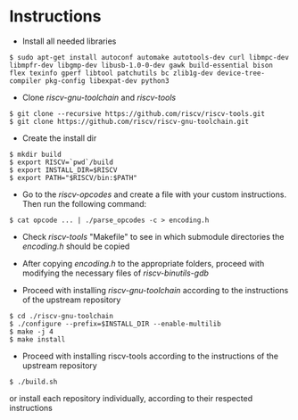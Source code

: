 # Instructions

- Install all needed libraries
```
$ sudo apt-get install autoconf automake autotools-dev curl libmpc-dev libmpfr-dev libgmp-dev libusb-1.0-0-dev gawk build-essential bison flex texinfo gperf libtool patchutils bc zlib1g-dev device-tree-compiler pkg-config libexpat-dev python3
```

- Clone _riscv-gnu-toolchain_ and _riscv-tools_
```
$ git clone --recursive https://github.com/riscv/riscv-tools.git
$ git clone https://github.com/riscv/riscv-gnu-toolchain.git
```

- Create the install dir
```
$ mkdir build
$ export RISCV=`pwd`/build
$ export INSTALL_DIR=$RISCV
$ export PATH="$RISCV/bin:$PATH"
```

- Go to the _riscv-opcodes_ and create a file with your custom instructions. Then run the following command:
```
$ cat opcode ... | ./parse_opcodes -c > encoding.h
```

- Check _riscv-tools_ "Makefile" to see in which submodule directories the _encoding.h_ should be copied

- After copying _encoding.h_ to the appropriate folders, proceed with modifying the necessary files of _riscv-binutils-gdb_

- Proceed with installing _riscv-gnu-toolchain_ according to the instructions of the upstream repository
```
$ cd ./riscv-gnu-toolchain
$ ./configure --prefix=$INSTALL_DIR --enable-multilib
$ make -j 4
$ make install
```

- Proceed with installing riscv-tools according to the instructions of the upstream repository
```
$ ./build.sh
```
or install each repository individually, according to their respected instructions